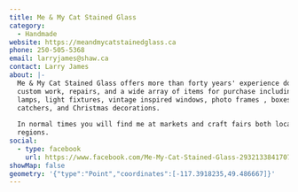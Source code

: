 ```yaml
---
title: Me & My Cat Stained Glass
category:
  - Handmade
website: https://meandmycatstainedglass.ca
phone: 250-505-5368
email: larryjames@shaw.ca
contact: Larry James
about: |-
  Me & My Cat Stained Glass offers more than forty years' experience doing
  custom work, repairs, and a wide array of items for purchase including table
  lamps, light fixtures, vintage inspired windows, photo frames , boxes, sun
  catchers, and Christmas decorations.
  
  In normal times you will find me at markets and craft fairs both local and in the Kootenay / Boundary and Okanagan
  regions.
social:
  - type: facebook
    url: https://www.facebook.com/Me-My-Cat-Stained-Glass-293213384170790/
showMap: false
geometry: '{"type":"Point","coordinates":[-117.3918235,49.486667]}'
---
```

